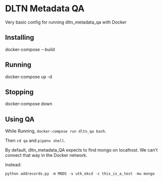 DLTN Metadata QA
================

Very basic config for running dltn_metadata_qa with Docker

Installing
----------

docker-compose --build


Running
-------

docker-compose up -d

Stopping
--------

docker-compose down

Using QA
--------

While Running, `docker-compose run dltn_qa bash`.

Then `cd qa` and `pipenv shell`.

By default, dltn_metadata_QA expects to find mongo on localhost.  We can't connect that way in the Docker network.

Instead:

```python
python addrecords.py -m MODS -s utk_ekcd -c this_is_a_test -mu mongo
```